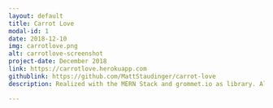 ```yaml
---
layout: default
title: Carrot Love
modal-id: 1
date: 2018-12-10
img: carrotlove.png
alt: carrotlove-screenshot
project-date: December 2018
link: https://carrotlove.herokuapp.com
githublink: https://github.com/MattStaudinger/carrot-love
description: Realized with the MERN Stack and grommet.io as library. Also Google Login and the Open Farm API are integrated. This is the final project of the Ironhack Bootcamp, I realized it with a partner and we had 8 days of time.

---
```



